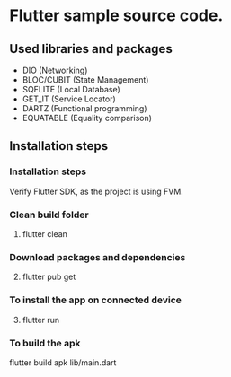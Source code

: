 
# Flutter sample source code.



## Used libraries and packages

- DIO (Networking)
- BLOC/CUBIT (State Management)
- SQFLITE (Local Database)
- GET_IT (Service Locator)
- DARTZ (Functional programming)
- EQUATABLE (Equality comparison)


## Installation steps

### Installation steps
Verify Flutter SDK, as the project is using FVM.

### Clean build folder
1. flutter clean

### Download packages and dependencies
2. flutter pub get

### To install the app on connected device
3. flutter run

### To build the apk
flutter build apk lib/main.dart
